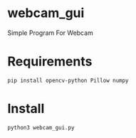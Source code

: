 # webcam_gui
Simple Program For Webcam

# Requirements   
  
    pip install opencv-python Pillow numpy

# Install 

    python3 webcam_gui.py
